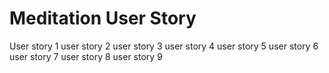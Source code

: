 # Meditation User Story
User story 1
user story 2
user story 3
user story 4
user story 5
user story 6
user story 7
user story 8
user story 9
